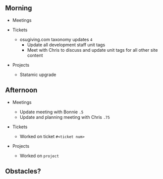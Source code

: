 ## Morning

- Meetings


- Tickets
    - osugiving.com taxonomy updates `4`
        - Update all development staff unit tags
        - Meet with Chris to discuss and update unit tags for all other site content


- Projects
    - Statamic upgrade


## Afternoon

- Meetings
    - Update meeting with Bonnie `.5`
    - Update and planning meeting with Chris `.75`


- Tickets
    - Worked on ticket `#<ticket num>`


- Projects
    - Worked on `project`


## Obstacles?
